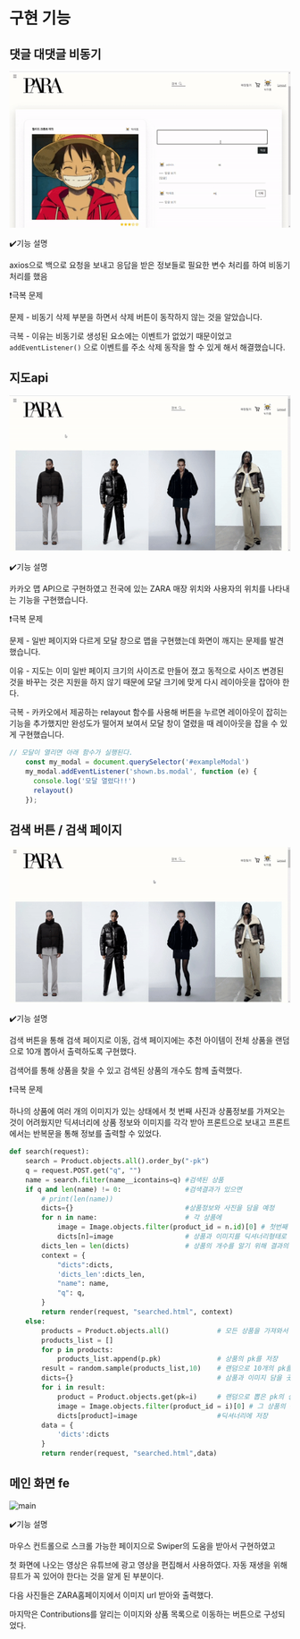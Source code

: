 # 구현 기능





## 댓글 대댓글 비동기

![comment](%EA%B5%AC%ED%98%84%EA%B8%B0%EB%8A%A5.assets/comment.gif)



✔️기능 설명

axios으로 백으로 요청을 보내고 응답을 받은 정보들로 필요한 변수 처리를 하여 비동기 처리를 했음

❗극복 문제

문제 - 비동기 삭제 부분을 하면서 삭제 버튼이 동작하지 않는 것을 알았습니다.

극복 - 이유는 비동기로 생성된 요소에는 이벤트가 없었기 때문이었고 `addEventListener()` 으로 이벤트를 주소 삭제 동작을 할 수 있게 해서 해결했습니다.



## 지도api 

![map](%EA%B5%AC%ED%98%84%EA%B8%B0%EB%8A%A5.assets/map.gif)

✔️기능 설명

카카오 맵 API으로 구현하였고 전국에 있는 ZARA 매장 위치와 사용자의 위치를 나타내는 기능을 구현했습니다.

❗극복 문제

문제 - 일반 페이지와 다르게 모달 창으로 맵을 구현했는데 화면이 깨지는 문제를 발견했습니다. 

이유 - 지도는 이미 일반 페이지 크기의 사이즈로 만들어 졌고 동적으로 사이즈 변경된 것을 바꾸는 것은 지원을 하지 않기 때문에 모달 크기에 맞게 다시 레이아웃을 잡아야 한다.

극복 - 카카오에서 제공하는 relayout 함수를 사용해 버튼을 누르면 레이아웃이 잡히는 기능을 추가했지만 완성도가 떨어져 보여서 모달 창이 열렸을 때 레이아웃을 잡을 수 있게 구현했습니다.



```javascript
// 모달이 열리면 아래 함수가 실행된다.
    const my_modal = document.querySelector('#exampleModal')
    my_modal.addEventListener('shown.bs.modal', function (e) {
      console.log('모달 열렸다!!')
      relayout() 
    });
```



## 검색 버튼 / 검색 페이지

![search](%EA%B5%AC%ED%98%84%EA%B8%B0%EB%8A%A5.assets/search.gif)

✔️기능 설명

검색 버튼을 통해 검색 페이지로 이동, 검색 페이지에는 추천 아이템이 전체 상품을 랜덤으로 10개 뽑아서 출력하도록 구현했다. 

검색어를 통해 상품을 찾을 수 있고 검색된 상품의 개수도 함께 출력했다.

❗극복 문제

하나의 상품에 여러 개의 이미지가 있는 상태에서 첫 번째 사진과 상품정보를 가져오는 것이 어려웠지만 딕셔너리에 상품 정보와 이미지를 각각 받아 프론트으로 보내고 프론트에서는 반복문을 통해 정보를 출력할 수 있었다.

```python
def search(request):
    search = Product.objects.all().order_by("-pk")
    q = request.POST.get("q", "")
    name = search.filter(name__icontains=q) #검색된 상품
    if q and len(name) != 0:                #검색결과가 있으면
        # print(len(name))
        dicts={}                            #상품정보와 사진을 담을 예정
        for n in name:                      # 각 상품에
            image = Image.objects.filter(product_id = n.id)[0] # 첫번째 이미지를 받고
            dicts[n]=image                  # 상품과 이미지를 딕셔너리형태로 저장
        dicts_len = len(dicts)              # 상품의 개수를 알기 위해 결과의 길이를 출력
        context = {
            "dicts":dicts, 
            'dicts_len':dicts_len,
            "name": name,
            "q": q,
        }
        return render(request, "searched.html", context)
    else:
        products = Product.objects.all()            # 모든 상품을 가져와서
        products_list = []
        for p in products:
            products_list.append(p.pk)              # 상품의 pk를 저장
        result = random.sample(products_list,10)    # 랜덤으로 10개의 pk를 출력
        dicts={}                                    # 삼품과 이미지 담을 곳
        for i in result:
            product = Product.objects.get(pk=i)     # 랜덤으로 뽑은 pk의 상품을 가져왔다.
            image = Image.objects.filter(product_id = i)[0] # 그 상품의 첫번째 이미지 가져옴
            dicts[product]=image                    #딕셔너리에 저장
        data = {
            'dicts':dicts
        }
        return render(request, "searched.html",data)
```





## 메인 화면 fe

![main](%EA%B5%AC%ED%98%84%EA%B8%B0%EB%8A%A5.assets/main.gif)

✔️기능 설명

마우스 컨트롤으로 스크롤 가능한 페이지으로 Swiper의 도움을 받아서 구현하였고

첫 화면에 나오는 영상은 유튜브에 광고 영상을 편집해서 사용하였다. 자동 재생을 위해 뮤트가 꼭 있어야 한다는 것을 알게 된 부분이다.

다음 사진들은 ZARA홈페이지에서 이미지 url 받아와 출력했다.

마지막은 Contributions를 알리는 이미지와 상품 목록으로 이동하는 버튼으로 구성되었다.